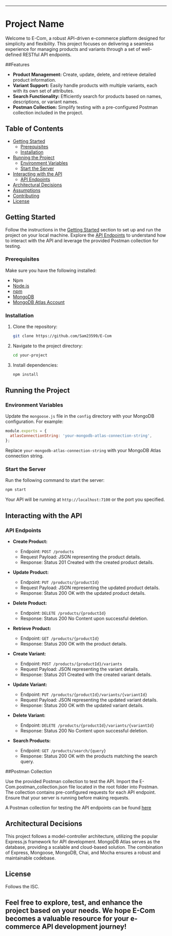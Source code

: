 ---

# Project Name

Welcome to E-Com, a robust API-driven e-commerce platform designed for simplicity and flexibility. This project focuses on delivering a seamless experience for managing products and variants through a set of well-defined RESTful API endpoints.

##Features

- **Product Management:** Create, update, delete, and retrieve detailed product information.
- **Variant Support:** Easily handle products with multiple variants, each with its own set of attributes.
- **Search Functionality:** Efficiently search for products based on names, descriptions, or variant names.
- **Postman Collection:** Simplify testing with a pre-configured Postman collection included in the project.

## Table of Contents

- [Getting Started](#getting-started)
  - [Prerequisites](#prerequisites)
  - [Installation](#installation)
- [Running the Project](#running-the-project)
  - [Environment Variables](#environment-variables)
  - [Start the Server](#start-the-server)
- [Interacting with the API](#interacting-with-the-api)
  - [API Endpoints](#api-endpoints)
- [Architectural Decisions](#architectural-decisions)
- [Assumptions](#assumptions)
- [Contributing](#contributing)
- [License](#license)

## Getting Started

Follow the instructions in the [Getting Started](#getting-started) section to set up and run the project on your local machine. Explore the [API Endpoints](#api-endpoints) to understand how to interact with the API and leverage the provided Postman collection for testing.

### Prerequisites

Make sure you have the following installed:

- Npm
- [Node.js](https://nodejs.org/)
- [npm](https://www.npmjs.com/)
- [MongoDB](https://www.mongodb.com/)
- [MongoDB Atlas Account](https://www.mongodb.com/cloud/atlas)

### Installation

1. Clone the repository:

   ```bash
   git clone https://github.com/Sam23599/E-Com
   ```

2. Navigate to the project directory:

   ```bash
   cd your-project
   ```

3. Install dependencies:

   ```bash
   npm install
   ```

## Running the Project

### Environment Variables

Update the `mongoose.js` file in the `config` directory with your MongoDB configuration. For example:

```javascript
module.exports = {
  atlasConnectionString: 'your-mongodb-atlas-connection-string',
};
```

Replace `your-mongodb-atlas-connection-string` with your MongoDB Atlas connection string.

### Start the Server

Run the following command to start the server:

```bash
npm start
```

Your API will be running at `http://localhost:7100` or the port you specified.

## Interacting with the API

### API Endpoints

- **Create Product:**
  - Endpoint: `POST /products`
  - Request Payload: JSON representing the product details.
  - Response: Status 201 Created with the created product details.

- **Update Product:**
  - Endpoint: `PUT /products/{productId}`
  - Request Payload: JSON representing the updated product details.
  - Response: Status 200 OK with the updated product details.

- **Delete Product:**
  - Endpoint: `DELETE /products/{productId}`
  - Response: Status 200 No Content upon successful deletion.

- **Retrieve Product:**
  - Endpoint: `GET /products/{productId}`
  - Response: Status 200 OK with the product details.

- **Create Variant:**
  - Endpoint: `POST /products/{productId}/variants`
  - Request Payload: JSON representing the variant details.
  - Response: Status 201 Created with the created variant details.

- **Update Variant:**
  - Endpoint: `PUT /products/{productId}/variants/{variantId}`
  - Request Payload: JSON representing the updated variant details.
  - Response: Status 200 OK with the updated variant details.

- **Delete Variant:**
  - Endpoint: `DELETE /products/{productId}/variants/{variantId}`
  - Response: Status 200 No Content upon successful deletion.

- **Search Products:**
  - Endpoint: `GET /products/search/{query}`
  - Response: Status 200 OK with the products matching the search query.


##Postman Collection

Use the provided Postman collection to test the API. Import the E-Com.postman_collection.json file located in the root folder into Postman. The collection contains pre-configured requests for each API endpoint. Ensure that your server is running before making requests.

A Postman collection for testing the API endpoints can be found [here](https://galactic-robot-578954.postman.co/workspace/New-Team-Workspace~3282f0a4-03a5-4a8e-a3af-7f240f31a717/collection/29883361-25c18892-c97b-403e-9767-6c9ad53cdee0?action=share&creator=29883361)

## Architectural Decisions

This project follows a model-controller architecture, utilizing the popular Express.js framework for API development. MongoDB Atlas serves as the database, providing a scalable and cloud-based solution. The combination of Express, Mongoose, MongoDB, Chai, and Mocha ensures a robust and maintainable codebase.


## License

Follows the ISC.


Feel free to explore, test, and enhance the project based on your needs. We hope E-Com becomes a valuable resource for your e-commerce API development journey!
---